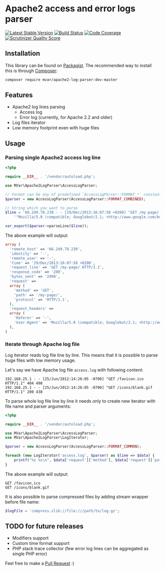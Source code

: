 Apache2 access and error logs parser
====================================

[![Latest Stable Version](https://poser.pugx.org/mvar/apache2-log-parser/v/stable.png)](https://packagist.org/packages/mvar/apache2-log-parser)
[![Build Status](https://travis-ci.org/mvar/apache2-log-parser.png?branch=master)](https://travis-ci.org/mvar/apache2-log-parser)
[![Code Coverage](https://scrutinizer-ci.com/g/mvar/apache2-log-parser/badges/coverage.png?s=c4f63101c2d2877a2a0623b3a75ee18b67636b97)](https://scrutinizer-ci.com/g/mvar/apache2-log-parser/)
[![Scrutinizer Quality Score](https://scrutinizer-ci.com/g/mvar/apache2-log-parser/badges/quality-score.png?s=2eb88f010261c2bc70e969cb98107a57342b3543)](https://scrutinizer-ci.com/g/mvar/apache2-log-parser/)

Installation
---

This library can be found on [Packagist](https://packagist.org/packages/mvar/apache2-log-parser).
The recommended way to install this is through [Composer](https://getcomposer.org):

```bash
composer require mvar/apache2-log-parser:dev-master
```

Features
--------

 - Apache2 log lines parsing
     - Access log
     - Error log (currently, for Apache 2.2 and older)
 - Log files iterator
 - Low memory footprint even with huge files

Usage
-----

### Parsing single Apache2 access log line

```php
<?php

require __DIR__ . '/vendor/autoload.php';

use MVar\Apache2LogParser\AccessLogParser;

// Format can be any of predefined `AccessLogParser::FORMAT_*` constants or custom string
$parser = new AccessLogParser(AccessLogParser::FORMAT_COMBINED);

// String which you want to parse
$line = '66.249.78.230 - - [29/Dec/2013:16:07:58 +0200] "GET /my-page/ HTTP/1.1" 200 2490 "-" ' .
    '"Mozilla/5.0 (compatible; Googlebot/2.1; +http://www.google.com/bot.html)"';

var_export($parser->parseLine($line));
```

The above example will output:

```php
array (
  'remote_host' => '66.249.78.230',
  'identity' => '-',
  'remote_user' => '-',
  'time' => '29/Dec/2013:16:07:58 +0200',
  'request_line' => 'GET /my-page/ HTTP/1.1',
  'response_code' => '200',
  'bytes_sent' => '2490',
  'request' =>
  array (
    'method' => 'GET',
    'path' => '/my-page/',
    'protocol' => 'HTTP/1.1',
  ),
  'request_headers' =>
  array (
    'Referer' => '-',
    'User-Agent' => 'Mozilla/5.0 (compatible; Googlebot/2.1; +http://www.google.com/bot.html)',
  ),
)
```

### Iterate through Apache log file

Log iterator reads log file line by line. This means that it is possible to
parse huge files with low memory usage.

Let's say we have Apache log file `access.log` with following content:

```
192.168.25.1 - - [25/Jun/2012:14:26:05 -0700] "GET /favicon.ico HTTP/1.1" 404 498
192.168.25.1 - - [25/Jun/2012:14:26:05 -0700] "GET /icons/blank.gif HTTP/1.1" 200 438
```

To parse whole log file line by line it needs only to create new iterator with
file name and parser arguments:

```php
<?php

require __DIR__ . '/vendor/autoload.php';

use MVar\Apache2LogParser\AccessLogParser;
use MVar\Apache2LogParser\LogIterator;

$parser = new AccessLogParser(AccessLogParser::FORMAT_COMMON);

foreach (new LogIterator('access.log', $parser) as $line => $data) {
    printf("%s %s\n", $data['request']['method'], $data['request']['path']);
}
```

The above example will output:

```
GET /favicon.ico
GET /icons/blank.gif
```

It is also possible to parse compressed files by adding stream wrapper before file name:

```php
$logFile = 'compress.zlib://file:///path/to/log.gz';
```

TODO for future releases
------------------------

 - Modifiers support
 - Custom time format support
 - PHP stack trace collector (few error log lines can be aggregated as single PHP error)

Feel free to make a [Pull Request](https://github.com/mvar/apache2-log-parser/pulls) :)
